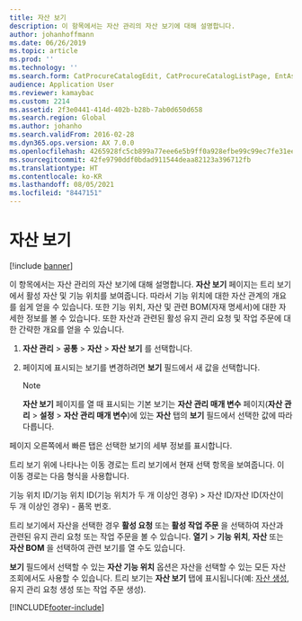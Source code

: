 ```yaml
---
title: 자산 보기
description: 이 항목에서는 자산 관리의 자산 보기에 대해 설명합니다.
author: johanhoffmann
ms.date: 06/26/2019
ms.topic: article
ms.prod: ''
ms.technology: ''
ms.search.form: CatProcureCatalogEdit, CatProcureCatalogListPage, EntAssetObjectTree, EntAssetFunctionalLocationTree
audience: Application User
ms.reviewer: kamaybac
ms.custom: 2214
ms.assetid: 2f3e0441-414d-402b-b28b-7ab0d650d658
ms.search.region: Global
ms.author: johanho
ms.search.validFrom: 2016-02-28
ms.dyn365.ops.version: AX 7.0.0
ms.openlocfilehash: 4265928fc5cb899a77eee6e5b9ff0a928efbe99c99ec7fe31eecffcb0f98f752
ms.sourcegitcommit: 42fe9790ddf0bdad911544deaa82123a396712fb
ms.translationtype: HT
ms.contentlocale: ko-KR
ms.lasthandoff: 08/05/2021
ms.locfileid: "8447151"
---
```

# <a name="asset-view"></a>자산 보기

[!include [banner](../../includes/banner.md)]

 

이 항목에서는 자산 관리의 자산 보기에 대해 설명합니다. **자산 보기** 페이지는 트리 보기에서 활성 자산 및 기능 위치를 보여줍니다. 따라서 기능 위치에 대한 자산 관계의 개요를 쉽게 얻을 수 있습니다. 또한 기능 위치, 자산 및 관련 BOM(자재 명세서)에 대한 자세한 정보를 볼 수 있습니다. 또한 자산과 관련된 활성 유지 관리 요청 및 작업 주문에 대한 간략한 개요를 얻을 수 있습니다.

1. **자산 관리** \> **공통** \> **자산** \> **자산 보기** 를 선택합니다.
2. 페이지에 표시되는 보기를 변경하려면 **보기** 필드에서 새 값을 선택합니다.

    > [!NOTE]
    > **자산 보기** 페이지를 열 때 표시되는 기본 보기는 **자산 관리 매개 변수** 페이지(**자산 관리** \> **설정** \> **자산 관리 매개 변수**)에 있는 **자산** 탭의 **보기** 필드에서 선택한 값에 따라 다릅니다.

페이지 오른쪽에서 빠른 탭은 선택한 보기의 세부 정보를 표시합니다.

트리 보기 위에 나타나는 이동 경로는 트리 보기에서 현재 선택 항목을 보여줍니다. 이 이동 경로는 다음 형식을 사용합니다.

기능 위치 ID/기능 위치 ID(기능 위치가 두 개 이상인 경우) \> 자산 ID/자산 ID(자산이 두 개 이상인 경우) - 품목 번호.

트리 보기에서 자산을 선택한 경우 **활성 요청** 또는 **활성 작업 주문** 을 선택하여 자산과 관련된 유지 관리 요청 또는 작업 주문을 볼 수 있습니다. **열기** \> **기능 위치**, **자산** 또는 **자산 BOM** 을 선택하여 관련 보기를 열 수도 있습니다.

**보기** 필드에서 선택할 수 있는 **자산 기능 위치** 옵션은 자산을 선택할 수 있는 모든 자산 조회에서도 사용할 수 있습니다. 트리 보기는 **자산 보기** 탭에 표시됩니다(예: [자산 생성](../objects/create-an-object.md), 유지 관리 요청 생성 또는 작업 주문 생성).


[!INCLUDE[footer-include](../../../includes/footer-banner.md)]